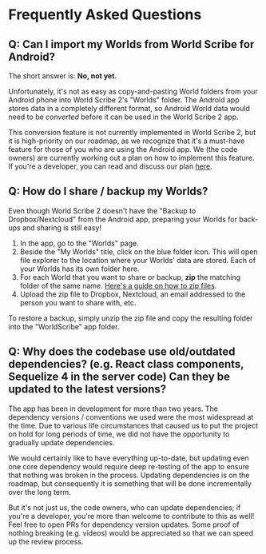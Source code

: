 # Frequently Asked Questions

## Q: Can I import my Worlds from World Scribe for Android?

The short answer is: **No, not yet.**

Unfortunately, it's not as easy as copy-and-pasting World folders from your Android phone into World Scribe 2's "Worlds" folder. The Android app stores data in a completely different format, so Android World data would need to be _converted_ before it can be used in the World Scribe 2 app.

This conversion feature is not currently implemented in World Scribe 2, but it is high-priority on  our roadmap, as we recognize that it's a must-have feature for those of you who are using the Android app. We (the code owners) are currently working out a plan on how to implement this feature. If you're a developer, you can read and discuss our plan [here](https://github.com/averi-studios/world-scribe-2-desktop/issues/18).

## Q: How do I share / backup my Worlds?

Even though World Scribe 2 doesn't have the "Backup to Dropbox/Nextcloud" from the Android app, preparing your Worlds for back-ups and sharing is still easy!

1. In the app, go to the "Worlds" page.
2. Beside the "My Worlds" title, click on the blue folder icon. This will open file explorer to the location where your Worlds' data are stored. Each of your Worlds has its own folder here.
3. For each World that you want to share or backup, **zip** the matching folder of the same name. [Here's a guide on how to zip files](https://www.passfab.com/zip/how-to-zip-a-file.html).
4. Upload the zip file to Dropbox, Nextcloud, an email addressed to the person you want to share with, etc.

To restore a backup, simply unzip the zip file and copy the resulting folder into the "WorldScribe" app folder.

## Q: Why does the codebase use old/outdated dependencies? (e.g. React class components, Sequelize 4 in the server code) Can they be updated to the latest versions?

The app has been in development for more than two years. The dependency versions / conventions we used were the most widespread at the time. Due to various life circumstances that caused us to put the project on hold for long periods of time, we did not have the opportunity to gradually update dependencies.

We would certainly like to have everything up-to-date, but updating even one core dependency would require deep re-testing of the app to ensure that nothing was broken in the process. Updating dependencies is on the roadmap, but consequently it is something that will be done incrementally over the long term.

But it's not just us, the code owners, who can update dependencies; if you're a developer, you're more than welcome to contribute to this as well! Feel free to open PRs for dependency version updates. Some proof of nothing breaking (e.g. videos) would be appreciated so that we can speed up the review process.

